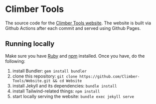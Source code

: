 # Climber Tools
The source code for the [Climber Tools website](https://climber.tools/).
The website is built via Github Actions after each commit and served using Github Pages.

## Running locally
Make sure you have [Ruby](https://www.ruby-lang.org/en/) and [npm](https://duckduckgo.com/?t=ffab&q=npm&ia=web) installed.
Once you have, do the following:

1. install Bundler: `gem install bundler`
2. clone this repository: `git clone https://github.com/Climber-Tools/Website.git && cd Website`
3. install Jekyll and its dependencies: `bundle install`
4. install Tailwind-related things: `npm install`
5. start locally serving the website: `bundle exec jekyll serve`
